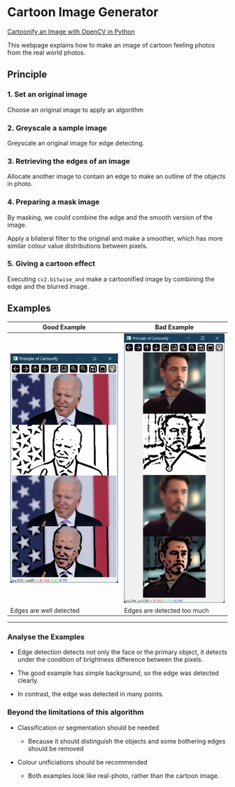 # Cartoon Image Generator

[Cartoonify an Image with OpenCV in Python](https://data-flair.training/blogs/cartoonify-image-opencv-python/)

This webpage explains how to make an image of cartoon feeling photos from the real world photos.

## Principle

### 1. Set an original image

Choose an original image to apply an algorithm

### 2. Greyscale a sample image

Greyscale an original image for edge detecting.

### 3. Retrieving the edges of an image

Allocate another image to contain an edge to make an outline of the objects in photo.

### 4. Preparing a mask image

By masking, we could combine the edge and the smooth version of the image.

Apply a bilateral filter to the original and make a smoother, which has more similar colour value distributions between pixels.

### 5. Giving a cartoon effect

Executing `cv2.bitwise_and` make a cartoonified image by combining the edge and the blurred image.

## Examples

| Good Example                | Bad Example                      |
| ----------------------------| -------------------------------- |
| ![Joe Biden](image-2.png)   |      ![Tony Stark](image-1.png)  |
| Edges are well detected     | Edges are detected too much      |
-----------------------------------------------------------------

### Analyse the Examples

- Edge detection detects not only the face or the primary object, it detects under the condition of brightness difference between the pixels.

- The good example has simple background, so the edge was detected clearly.
- In contrast, the edge was detected in many points.

### Beyond the limitations of this algorithm

- Classification or segmentation should be needed
  - Because it should distinguish the objects and some bothering edges should be removed

- Colour unificiations should be recommended
  - Both examples look like real-photo, rather than the cartoon image.
